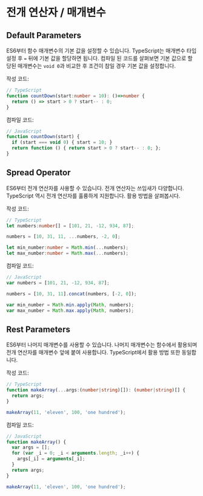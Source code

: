 # 전개 연산자 / 매개변수

## Default Parameters

ES6부터 함수 매개변수의 기본 값을 설정할 수 있습니다. TypeScript는 매개변수 타입 설정 후 `=` 뒤에 기본 값을 할당하면 됩니다. 컴파일 된 코드를 살펴보면 기본 값으로 할당된 매개변수는 `void 0`과 비교한 후 조건이 참일 경우 기본 값을 설정합니다.

작성 코드:

```typescript
// TypeScript
function countDown(start:number = 10): ()=>number {
  return () => start > 0 ? start-- : 0;
}
```

컴파일 코드:

```javascript
// JavaScript
function countDown(start) {
  if (start === void 0) { start = 10; }
  return function () { return start > 0 ? start-- : 0; };
}
```

## Spread Operator

ES6부터 전개 연산자를 사용할 수 있습니다. 전개 연산자는 쓰임새가 다양합니다. TypeScript 역시 전개 연산자를 훌륭하게 지원합니다. 활용 방법을 살펴봅시다.

작성 코드:

```typescript
// TypeScript
let numbers:number[] = [101, 21, -12, 934, 87];

numbers = [10, 31, 11, ...numbers, -2, 0];

let min_number:number = Math.min(...numbers);
let max_number:number = Math.max(...numbers);
```

컴파일 코드:

```javascript
// JavaScript
var numbers = [101, 21, -12, 934, 87];

numbers = [10, 31, 11].concat(numbers, [-2, 0]);

var min_number = Math.min.apply(Math, numbers);
var max_number = Math.max.apply(Math, numbers);
```

## Rest Parameters

ES6부터 나머지 매개변수를 사용할 수 있습니다. 나머지 매개변수는 함수에서 활용되며 전개 연산자를 매개변수 앞에 붙여 사용합니다. TypeScript에서 활용 방법 또한 동일합니다.

작성 코드:

```typescript
// TypeScript
function makeArray(...args:(number|string)[]): (number|string)[] {
  return args;
}

makeArray(11, 'eleven', 100, 'one hundred');
```

컴파일 코드:

```javascript
// JavaScript
function makeArray() {
  var args = [];
  for (var _i = 0; _i < arguments.length; _i++) {
    args[_i] = arguments[_i];
  }
  return args;
}

makeArray(11, 'eleven', 100, 'one hundred');
```

